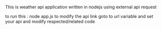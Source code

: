 This is weather api application written in nodejs using external api request

to run this :  node app.js
to modify the api link goto to url variable and set your api and modify respected/related code